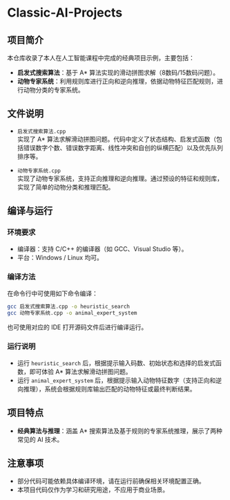 # Classic-AI-Projects

## 项目简介
本仓库收录了本人在人工智能课程中完成的经典项目示例，主要包括：
- **启发式搜索算法**：基于 A* 算法实现的滑动拼图求解（8数码/15数码问题）。
- **动物专家系统**：利用规则库进行正向和逆向推理，依据动物特征匹配规则，进行动物分类的专家系统。

## 文件说明
- `启发式搜索算法.cpp`  
  实现了 A* 算法求解滑动拼图问题。代码中定义了状态结构、启发式函数（包括错误数字个数、错误数字距离、线性冲突和自创的纵横匹配）以及优先队列排序等。

- `动物专家系统.cpp`  
  实现了动物专家系统，支持正向推理和逆向推理。通过预设的特征和规则库，实现了简单的动物分类和推理匹配。

## 编译与运行

### 环境要求
- 编译器：支持 C/C++ 的编译器（如 GCC、Visual Studio 等）。
- 平台：Windows / Linux 均可。

### 编译方法
在命令行中可使用如下命令编译：
```bash
gcc 启发式搜索算法.cpp -o heuristic_search
gcc 动物专家系统.cpp -o animal_expert_system
```
也可使用对应的 IDE 打开源码文件后进行编译运行。

### 运行说明
- 运行 `heuristic_search` 后，根据提示输入码数、初始状态和选择的启发式函数，即可体验 A* 算法求解滑动拼图问题。
- 运行 `animal_expert_system` 后，根据提示输入动物特征数字（支持正向和逆向推理），系统会根据规则库输出匹配的动物特征或最终判断结果。

## 项目特点
- **经典算法与推理**：涵盖 A* 搜索算法及基于规则的专家系统推理，展示了两种常见的 AI 技术。

## 注意事项
- 部分代码可能依赖具体编译环境，请在运行前确保相关环境配置正确。
- 本项目代码仅作为学习和研究用途，不应用于商业场景。